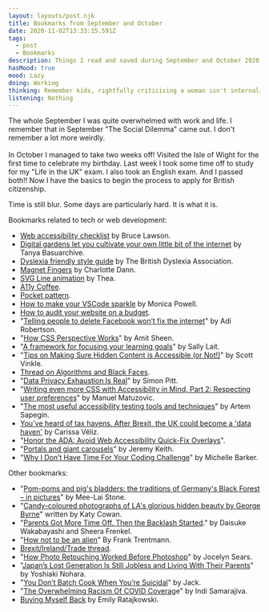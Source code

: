 ```yaml
---
layout: layouts/post.njk
title: Bookmarks from September and October
date: 2020-11-02T13:33:15.591Z
tags:
  - post
  - Bookmarks
description: Things I read and saved during September and October 2020
hasMood: true
mood: Lazy
doing: Working
thinking: Remember kids, rightfully criticising a woman isn't internalised misogyny.
listening: Nothing
---
```

The whole September I was quite overwhelmed with work and life. I remember that in September "The Social Dilemma" came out. I don't remember a lot more weirdly. \
\
In October I managed to take two weeks off! Visited the Isle of Wight for the first time to celebrate my birthday. Last week I took some time off to study for my "Life in the UK" exam. I also took an English exam. And I passed both!! Now I have the basics to begin the process to apply for British citizenship. 

Time is still blur. Some days are particularly hard. It is what it is.

Bookmarks related to tech or web development:

* [Web accessibility checklist](https://websitesetup.org/web-accessibility-checklist/) by Bruce Lawson.
* [Digital gardens let you cultivate your own little bit of the internet](https://www.technologyreview.com/2020/09/03/1007716/digital-gardens-let-you-cultivate-your-own-little-bit-of-the-internet/) by Tanya Basuarchive.
* [Dyslexia friendly style guide](https://www.bdadyslexia.org.uk/advice/employers/creating-a-dyslexia-friendly-workplace/dyslexia-friendly-style-guide) by The British Dyslexia Association.
* [Magnet Fingers](https://magnetfinge.rs/) by Charlotte Dann.
* [SVG Line animation](https://codepen.io/HighFlyer/full/GRZyONO) by Thea.
* [A11y Coffee](https://a11y.coffee/).
* [Pocket pattern](https://bbc.github.io/gel/components/pockets/).
* [How to make your VSCode sparkle](https://www.aboutmonica.com/blog/how-to-make-your-vs-code-sparkle) by Monica Powell.
* [How to audit your website on a budget](https://the-sustainable.dev/how-to-audit-your-website-on-a-budget/).
* "[Telling people to delete Facebook won’t fix the internet](https://www.theverge.com/2020/9/4/21419993/the-social-dilemma-jeff-orlowski-netflix-movie-review-social-media-algorithms)" by Adi Robertson.
* "[How CSS Perspective Works](https://css-tricks.com/how-css-perspective-works/)" by Amit Sheen.
* "[A framework for focusing your learning goals](https://sallylait.com/blog/2020/09/11/focusing-your-learning-goals/)" by Sally Lait.
* "[Tips on Making Sure Hidden Content is Accessible (or Not!)](https://scottvinkle.me/blogs/blog/hidden-content)" by Scott Vinkle.
* [Thread on Algorithms and Black Faces](https://twitter.com/colinmadland/status/1307111816250748933).
* "[Data Privacy Exhaustion Is Real](https://onezero.medium.com/data-privacy-exhaustion-is-real-9ca868068f2b)" by Simon Pitt.
* "[Writing even more CSS with Accessibility in Mind, Part 2: Respecting user preferences](https://www.matuzo.at/blog/writing-even-more-css-with-accessibility-in-mind-user-preferences/)" by Manuel Matuzovic.
* "[The most useful accessibility testing tools and techniques](https://blog.sapegin.me/all/accessibility-testing/)" by Artem Sapegin.
* [You've heard of tax havens. After Brexit, the UK could become a 'data haven'](https://www.theguardian.com/commentisfree/2020/oct/17/uk-tax-brexit-data-haven-britain?CMP=Share_iOSApp_Other) by Carissa Véliz.
* "[Honor the ADA: Avoid Web Accessibility Quick-Fix Overlays](https://www.lflegal.com/2020/08/quick-fix/)".
* "[Portals and giant carousels](https://adactio.com/journal/17573)" by Jeremy Keith.
* "[Why I Don’t Have Time For Your Coding Challenge](https://css-irl.info/why-i-dont-have-time-for-your-coding-challenge/)" by Michelle Barker.

Other bookmarks:

* "[Pom-poms and pig's bladders: the traditions of Germany's Black Forest – in pictures](https://www.theguardian.com/artanddesign/gallery/2020/sep/01/pom-poms-and-pigs-bladders-the-traditions-of-germanys-black-forest-in-pictures)" by Mee-Lai Stone.
* "[Candy-coloured photographs of LA's glorious hidden beauty by George Byrne](https://www.creativeboom.com/inspiration/candy-coloured-photographs-of-la-by-george-byrne/)" written by Katy Cowan.
* "[Parents Got More Time Off. Then the Backlash Started](https://www.nytimes.com/2020/09/05/technology/parents-time-off-backlash.html)." by Daisuke Wakabayashi and Sheera Frenkel.
* "[How not to be an alien](https://www.the-tls.co.uk/articles/official-history-of-united-kingdom-according-to-home-office/)[](https://www.the-tls.co.uk/articles/official-history-of-united-kingdom-according-to-home-office/)" By Frank Trentmann.
* [Brexit/Ireland/Trade thread](https://twitter.com/RussInCheshire/status/1306904082108624896).
* "[How Photo Retouching Worked Before Photoshop](https://www.mentalfloss.com/article/83262/how-photo-retouching-worked-photoshop)" by Jocelyn Sears.
* "[Japan’s Lost Generation Is Still Jobless and Living With Their Parents](https://www.bloomberg.com/features/2020-japan-lost-generation/)" by Yoshiaki Nohara.
* "[You Don’t Batch Cook When You’re Suicidal](https://cookingonabootstrap.com/2020/07/30/the-price-of-potatoes-and-the-value-of-compassion/)" by Jack.
* "[The Overwhelming Racism Of COVID Coverag](https://medium.com/indica/the-overwhelming-racism-of-covid-coverage-78e37e4ce6e8)e" by Indi Samarajiva.
* [Buying Myself Back](https://www.thecut.com/article/emily-ratajkowski-owning-my-image-essay.html) by Emily Ratajkowski.
